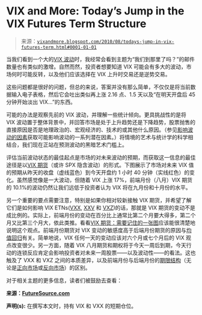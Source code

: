 <!--yml

分类：未分类

日期：2024-05-18 17:05:03

-->

# VIX and More: Today’s Jump in the VIX Futures Term Structure

> 来源：[`vixandmore.blogspot.com/2010/08/todays-jump-in-vix-futures-term.html#0001-01-01`](http://vixandmore.blogspot.com/2010/08/todays-jump-in-vix-futures-term.html#0001-01-01)

当我们看到一个大的[VIX 波动](http://vixandmore.blogspot.com/search/label/VIX%20spikes)时，我经常会看到主题为“我们到那里了吗？”的邮件数量也有类似的激增。自然而然，投资者想要知道 VIX 可能会有多大的波动，市场何时可能反转，以及他们应该选择在 VIX 上升时交易还是逆势交易。

这些问题都是很好的问题，但总的来说，答案并没有那么简单，不仅仅是将当前数据输入电子表格，然后它会吐出类似再上涨 2.16 点、1.5 天以及“在明天开盘后 45 分钟开始淡出 VIX…”的东西。

可能的办法是观察先前的 VIX 波动，并理解一些统计倾向。更具挑战性的是将 VIX 波动置于整体背景中，并回答市场是处于上升趋势还是下降趋势，股票抛售的直接原因是否是地理政治的、宏观经济的、技术的或其他什么原因。（参见[影响波动的因素](http://vixandmore.blogspot.com/2009/07/forces-acting-on-vix.html)获取可能影响波动的一系列潜在因素。）将情境的艺术与统计学的科学相结合，我们现在正站在预测波动的黑暗艺术门槛上。

评估当前波动状态的最佳起点是市场的对未来波动的预期，而获取这一信息的最佳途径是以[VIX 期货](http://vixandmore.blogspot.com/search/label/VIX%20futures)（或许 SPX 隐含波动）的形式。下图展示了市场对未来 VIX 值的预期从昨天的收盘（虚线蓝色）到今天开盘约 1 小时 40 分钟（实线红色）的变化。虽然感觉像是一大波动，但随着 VIX 上涨 17%，前端月份（八月）VIX 期货的 10.1%的波动仍然让我们远低于投资者认为 VIX 将在九月份和十月份的水平。

另一个重要的要点需要注意，特别是如果你相对较新接触 VIX 期货，并希望了解它们是如何影响 VIX ETNs([VXX](http://vixandmore.blogspot.com/search/label/VXX), [XXV](http://vixandmore.blogspot.com/search/label/XXV) 和 [VXZ](http://vixandmore.blogspot.com/search/label/VXZ))的话，那就是 VIX 期货的变动不是成比例的。实际上，前端月份的变动在百分比上通常比第二个月要大得多，第二个月又比第三个月大，依此类推。看看[VIX 期货：需要记住的一张图](http://vixandmore.blogspot.com/2007/05/vix-futures-one-picture-to-remember.html)应该能很清楚地说明这个观点。前端月份期货对 VIX 变动的敏感度高于后端月份期货的原因与[均值回归](http://vixandmore.blogspot.com/search/label/mean%20reversion)有关。简单地说，VIX 任何一天的变动应该对六个月或七个月后的 VIX 观点改变很少。另一方面，随着 VIX 八月期货和期权将于今天一周后到期，今天行动的连锁反应肯定会影响投资者对未来一周股票——以及波动性——的看法。这也触及了 VXX 和 VXZ 之间的本质差异，以及前端月份与后端月份的[期限结构](http://vixandmore.blogspot.com/search/label/term%20structure)（无论是[正向市场](http://vixandmore.blogspot.com/search/label/contango)或[反向市场](http://vixandmore.blogspot.com/search/label/backwardation)）的区别。

对于相关主题的更多信息，读者们被鼓励去查看：

**来源：[FutureSource.com](https://example.org/FutureSource.com)**

**声明(s):** 在撰写本文时，持有 VIX 和 VXX 的短期仓位。

